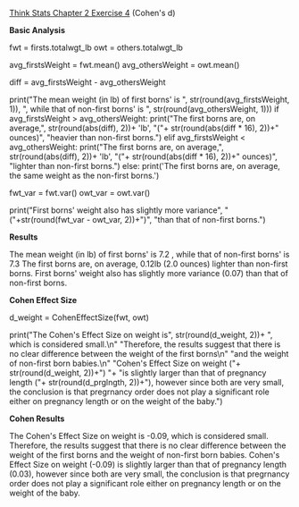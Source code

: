 [Think Stats Chapter 2 Exercise 4](http://greenteapress.com/thinkstats2/html/thinkstats2003.html#toc24) (Cohen's d)

>>
**Basic Analysis**

fwt = firsts.totalwgt_lb
owt = others.totalwgt_lb

avg_firstsWeight = fwt.mean()
avg_othersWeight = owt.mean()

diff = avg_firstsWeight - avg_othersWeight

print("The mean weight (in lb) of first borns' is ", str(round(avg_firstsWeight, 1)), ", while that of non-first borns' is ", str(round(avg_othersWeight, 1)))
if avg_firstsWeight > avg_othersWeight:
    print("The first borns are, on average,", str(round(abs(diff), 2))+ 'lb', "("+ str(round(abs(diff * 16), 2))+" ounces)", "heavier than non-first borns.")
elif avg_firstsWeight < avg_othersWeight:
    print("The first borns are, on average,", str(round(abs(diff), 2))+ 'lb', "("+ str(round(abs(diff * 16), 2))+" ounces)", "lighter than non-first borns.")
else:
    print('The first borns are, on average, the same weight as the non-first borns.')

fwt_var = fwt.var()
owt_var = owt.var()

print("First borns' weight also has slightly more variance", "("+str(round(fwt_var - owt_var, 2))+")", "than that of non-first borns.")

**Results**

The mean weight (in lb) of first borns' is  7.2 , while that of non-first borns' is  7.3
The first borns are, on average, 0.12lb (2.0 ounces) lighter than non-first borns.
First borns' weight also has slightly more variance (0.07) than that of non-first borns.

**Cohen Effect Size**

d_weight = CohenEffectSize(fwt, owt)

print("The Cohen's Effect Size on weight is", str(round(d_weight, 2))+ ", which is considered small.\n"
      "Therefore, the results suggest that there is no clear difference between the weight of the first borns\n"
      "and the weight of non-first born babies.\n"
     "Cohen's Effect Size on weight ("+ str(round(d_weight, 2))+") "+ "is slightly larger than that of pregnancy length ("+ str(round(d_prglngth, 2))+"), however since both are very small, the conclusion is that pregrnancy order does not play a significant role either on pregnancy length or on the weight of the baby.")

**Cohen Results**

The Cohen's Effect Size on weight is -0.09, which is considered small.
Therefore, the results suggest that there is no clear difference between the weight of the first borns
and the weight of non-first born babies.
Cohen's Effect Size on weight (-0.09) is slightly larger than that of pregnancy length (0.03), however since both are very small, the conclusion is that pregrnancy order does not play a significant role either on pregnancy length or on the weight of the baby.
